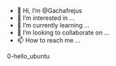 - 👋 Hi, I’m @Gachafrejus
- 👀 I’m interested in ...
- 🌱 I’m currently learning ...
- 💞️ I’m looking to collaborate on ...
- 📫 How to reach me ...

<!---
Gachafrejus/Gachafrejus is a ✨ special ✨ repository because its `README.md` (this file) appears on your GitHub profile.
You can click the Preview link to take a look at your changes.
--->
0-hello_ubuntu
